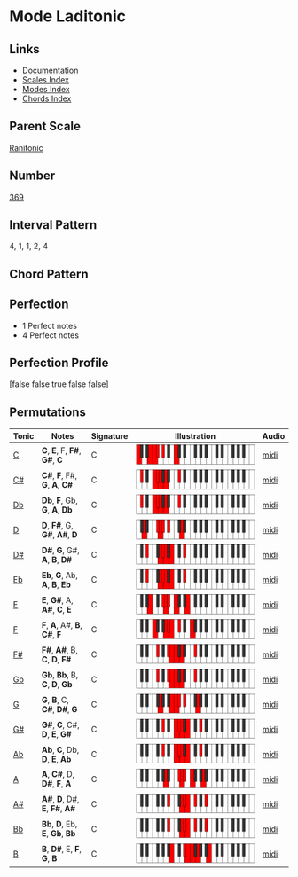 # Mode Laditonic

## Links

- [Documentation](index.md)
- [Scales Index](Scales.md)
- [Modes Index](Modes.md)
- [Chords Index](Chords.md)

## Parent Scale

[Ranitonic](ScaleRanitonic.md)

## Number

[369](https://ianring.com/musictheory/scales/369)

## Interval Pattern

4, 1, 1, 2, 4

## Chord Pattern



## Perfection

- 1 Perfect notes
- 4 Perfect notes

## Perfection Profile

[false false true false false]

## Permutations

| Tonic | Notes | Signature | Illustration | Audio |
|-------|-------|-----------|--------------|-------|
| [C](ModeCNaturalLaditonic.md) | **C**, **E**, F, **F#**, **G#**, **C** | C | ![CNaturalLaditonic](ModeCNaturalLaditonic.png) | [midi](https://github.com/edipermadi/music/blob/main/docs/ModeCNaturalLaditonic.mid?raw=true) |
| [C#](ModeCSharpLaditonic.md) | **C#**, **F**, F#, **G**, **A**, **C#** | C | ![CSharpLaditonic](ModeCSharpLaditonic.png) | [midi](https://github.com/edipermadi/music/blob/main/docs/ModeCSharpLaditonic.mid?raw=true) |
| [Db](ModeDFlatLaditonic.md) | **Db**, **F**, Gb, **G**, **A**, **Db** | C | ![DFlatLaditonic](ModeDFlatLaditonic.png) | [midi](https://github.com/edipermadi/music/blob/main/docs/ModeDFlatLaditonic.mid?raw=true) |
| [D](ModeDNaturalLaditonic.md) | **D**, **F#**, G, **G#**, **A#**, **D** | C | ![DNaturalLaditonic](ModeDNaturalLaditonic.png) | [midi](https://github.com/edipermadi/music/blob/main/docs/ModeDNaturalLaditonic.mid?raw=true) |
| [D#](ModeDSharpLaditonic.md) | **D#**, **G**, G#, **A**, **B**, **D#** | C | ![DSharpLaditonic](ModeDSharpLaditonic.png) | [midi](https://github.com/edipermadi/music/blob/main/docs/ModeDSharpLaditonic.mid?raw=true) |
| [Eb](ModeEFlatLaditonic.md) | **Eb**, **G**, Ab, **A**, **B**, **Eb** | C | ![EFlatLaditonic](ModeEFlatLaditonic.png) | [midi](https://github.com/edipermadi/music/blob/main/docs/ModeEFlatLaditonic.mid?raw=true) |
| [E](ModeENaturalLaditonic.md) | **E**, **G#**, A, **A#**, **C**, **E** | C | ![ENaturalLaditonic](ModeENaturalLaditonic.png) | [midi](https://github.com/edipermadi/music/blob/main/docs/ModeENaturalLaditonic.mid?raw=true) |
| [F](ModeFNaturalLaditonic.md) | **F**, **A**, A#, **B**, **C#**, **F** | C | ![FNaturalLaditonic](ModeFNaturalLaditonic.png) | [midi](https://github.com/edipermadi/music/blob/main/docs/ModeFNaturalLaditonic.mid?raw=true) |
| [F#](ModeFSharpLaditonic.md) | **F#**, **A#**, B, **C**, **D**, **F#** | C | ![FSharpLaditonic](ModeFSharpLaditonic.png) | [midi](https://github.com/edipermadi/music/blob/main/docs/ModeFSharpLaditonic.mid?raw=true) |
| [Gb](ModeGFlatLaditonic.md) | **Gb**, **Bb**, B, **C**, **D**, **Gb** | C | ![GFlatLaditonic](ModeGFlatLaditonic.png) | [midi](https://github.com/edipermadi/music/blob/main/docs/ModeGFlatLaditonic.mid?raw=true) |
| [G](ModeGNaturalLaditonic.md) | **G**, **B**, C, **C#**, **D#**, **G** | C | ![GNaturalLaditonic](ModeGNaturalLaditonic.png) | [midi](https://github.com/edipermadi/music/blob/main/docs/ModeGNaturalLaditonic.mid?raw=true) |
| [G#](ModeGSharpLaditonic.md) | **G#**, **C**, C#, **D**, **E**, **G#** | C | ![GSharpLaditonic](ModeGSharpLaditonic.png) | [midi](https://github.com/edipermadi/music/blob/main/docs/ModeGSharpLaditonic.mid?raw=true) |
| [Ab](ModeAFlatLaditonic.md) | **Ab**, **C**, Db, **D**, **E**, **Ab** | C | ![AFlatLaditonic](ModeAFlatLaditonic.png) | [midi](https://github.com/edipermadi/music/blob/main/docs/ModeAFlatLaditonic.mid?raw=true) |
| [A](ModeANaturalLaditonic.md) | **A**, **C#**, D, **D#**, **F**, **A** | C | ![ANaturalLaditonic](ModeANaturalLaditonic.png) | [midi](https://github.com/edipermadi/music/blob/main/docs/ModeANaturalLaditonic.mid?raw=true) |
| [A#](ModeASharpLaditonic.md) | **A#**, **D**, D#, **E**, **F#**, **A#** | C | ![ASharpLaditonic](ModeASharpLaditonic.png) | [midi](https://github.com/edipermadi/music/blob/main/docs/ModeASharpLaditonic.mid?raw=true) |
| [Bb](ModeBFlatLaditonic.md) | **Bb**, **D**, Eb, **E**, **Gb**, **Bb** | C | ![BFlatLaditonic](ModeBFlatLaditonic.png) | [midi](https://github.com/edipermadi/music/blob/main/docs/ModeBFlatLaditonic.mid?raw=true) |
| [B](ModeBNaturalLaditonic.md) | **B**, **D#**, E, **F**, **G**, **B** | C | ![BNaturalLaditonic](ModeBNaturalLaditonic.png) | [midi](https://github.com/edipermadi/music/blob/main/docs/ModeBNaturalLaditonic.mid?raw=true) |
